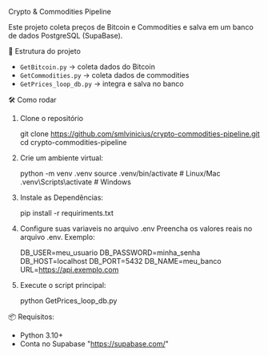 Crypto & Commodities Pipeline

Este projeto coleta preços de Bitcoin e Commodities e salva em um banco de dados PostgreSQL (SupaBase).

 🚀 Estrutura do projeto
- `GetBitcoin.py` → coleta dados do Bitcoin  
- `GetCommodities.py` → coleta dados de commodities  
- `GetPrices_loop_db.py` → integra e salva no banco  

 🛠️ Como rodar

1. Clone o repositório

   git clone https://github.com/smlvinicius/crypto-commodities-pipeline.git
   cd crypto-commodities-pipeline

2. Crie um ambiente virtual:
 
   python -m venv .venv
   source .venv/bin/activate   # Linux/Mac
   .venv\Scripts\activate      # Windows

3. Instale as Dependências:
  
    pip install -r requiriments.txt

4. Configure suas variaveis no arquivo .env
   Preencha os valores reais no arquivo .env.
   Exemplo:
   
   DB_USER=meu_usuario
   DB_PASSWORD=minha_senha
   DB_HOST=localhost
   DB_PORT=5432
   DB_NAME=meu_banco
   URL=https://api.exemplo.com

5. Execute o script principal:
    
    python GetPrices_loop_db.py

📦 Requisitos:

   - Python 3.10+
   - Conta no Supabase "https://supabase.com/"
